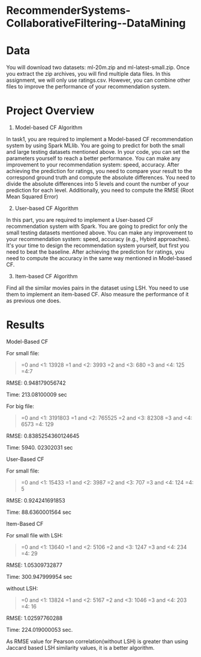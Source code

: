 # RecommenderSystems-CollaborativeFiltering--DataMining

# Data
You will download two datasets: ml-20m.zip and ml-latest-small.zip. Once you extract the zip archives, you will find multiple data files. In this assignment, we will only use ratings.csv. However, you can combine other files to improve the performance of your recommendation system.

# Project Overview

1. Model-based CF Algorithm 

In task1, you are required to implement a Model-based CF recommendation
system by using Spark MLlib.
You are going to predict for both the small and large testing datasets mentioned above. In your code, you can set the parameters yourself to reach a better performance. You can make any improvement to your recommendation
system: speed, accuracy.
After achieving the prediction for ratings, you need to compare your result
to the correspond ground truth and compute the absolute differences. You
need to divide the absolute differences into 5 levels and count the number of
your prediction for each level.
Additionally, you need to compute the RMSE (Root Mean Squared Error)

2. User-based CF Algorithm

In this part, you are required to implement a User-based CF recommendation
system with Spark.
You are going to predict for only the small testing datasets mentioned above.
You can make any improvement to your recommendation system: speed, accuracy (e.g., Hybird approaches). It's your time to design the recommendation
system yourself, but first you need to beat the baseline.
After achieving the prediction for ratings, you need to compute the accuracy
in the same way mentioned in Model-based CF.

3. Item-based CF Algorithm

Find all the similar movies pairs in the dataset using LSH. You
need to use them to implement an item-based CF. Also measure the performance
of it as previous one does.

# Results

Model-Based CF

For small file:
>=0 and <1: 13928
>=1 and <2: 3993
>=2 and <3: 680
>=3 and <4: 125
>=4:7

RMSE: 0.948179056742

Time: 213.08100009 sec

For big file:
>=0 and <1: 3191803
>=1 and <2: 765525
>=2 and <3: 82308
>=3 and <4: 6573
>=4: 129

RMSE: 0.8385254360124645

Time: 5940. 02302031 sec

User-Based CF

For small file:
>=0 and <1: 15433
>=1 and <2: 3987
>=2 and <3: 707
>=3 and <4: 124
>=4: 5

RMSE: 0.924241691853

Time: 88.6360001564 sec

Item-Based CF

For small file with LSH:
>=0 and <1: 13640
>=1 and <2: 5106
>=2 and <3: 1247
>=3 and <4: 234
>=4: 29

RMSE: 1.05309732877

Time: 300.947999954 sec

without LSH:
>=0 and <1: 13824
>=1 and <2: 5167
>=2 and <3: 1046
>=3 and <4: 203
>=4: 16

RMSE: 1.02597760288

Time: 224.019000053 sec.

As RMSE value for Pearson correlation(without LSH) is greater than using Jaccard based LSH similarity values, it is a better algorithm.


